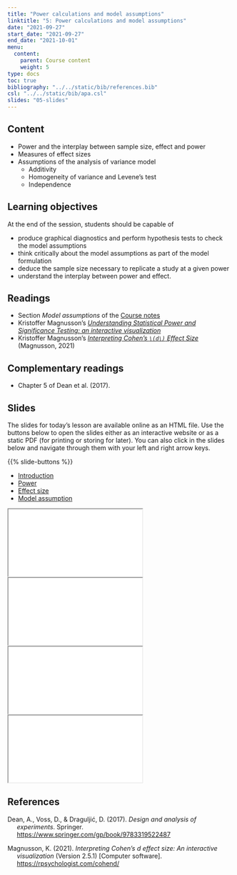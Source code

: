 ```yaml
---
title: "Power calculations and model assumptions"
linktitle: "5: Power calculations and model assumptions"
date: "2021-09-27"
start_date: "2021-09-27"
end_date: "2021-10-01"
menu:
  content:
    parent: Course content
    weight: 5
type: docs
toc: true
bibliography: "../../static/bib/references.bib"
csl: "../../static/bib/apa.csl"
slides: "05-slides"
---
```


## Content

-   Power and the interplay between sample size, effect and power
-   Measures of effect sizes
-   Assumptions of the analysis of variance model
    -   Additivity
    -   Homogeneity of variance and Levene’s test
    -   Independence

## Learning objectives

At the end of the session, students should be capable of

-   produce graphical diagnostics and perform hypothesis tests to check the model assumptions
-   think critically about the model assumptions as part of the model formulation
-   deduce the sample size necessary to replicate a study at a given power
-   understand the interplay between power and effect.

## Readings

-   <i class="fas fa-book"></i> Section *Model assumptions* of the [Course notes](https://lbelzile.github.io/math80667a/onewayanova.html#model-assumptions)
-   Kristoffer Magnusson’s [*Understanding Statistical Power and Significance Testing: an interactive visualization*](https://rpsychologist.com/d3/nhst/)
-   Kristoffer Magnusson’s [*Interpreting Cohen’s `\(d\)` Effect Size*](https://rpsychologist.com/cohend/) (Magnusson, 2021)

## Complementary readings

-   <i class="fas fa-book"></i> Chapter 5 of Dean et al. (2017).

## Slides

The slides for today’s lesson are available online as an HTML file. Use the buttons below to open the slides either as an interactive website or as a static PDF (for printing or storing for later). You can also click in the slides below and navigate through them with your left and right arrow keys.

{{% slide-buttons %}}

<ul class="nav nav-tabs" id="slide-tabs" role="tablist">
<li class="nav-item">
<a class="nav-link active" id="introduction-tab" data-toggle="tab" href="#introduction" role="tab" aria-controls="introduction" aria-selected="true">Introduction</a>
</li>
<li class="nav-item">
<a class="nav-link" id="power-tab" data-toggle="tab" href="#power" role="tab" aria-controls="power" aria-selected="false">Power</a>
</li>
<li class="nav-item">
<a class="nav-link" id="effect-size-tab" data-toggle="tab" href="#effect-size" role="tab" aria-controls="effect-size" aria-selected="false">Effect size</a>
</li>
<li class="nav-item">
<a class="nav-link" id="model-assumption-tab" data-toggle="tab" href="#model-assumption" role="tab" aria-controls="model-assumption" aria-selected="false">Model assumption</a>
</li>
</ul>

<div id="slide-tabs" class="tab-content">

<div id="introduction" class="tab-pane fade show active" role="tabpanel" aria-labelledby="introduction-tab">

<div class="embed-responsive embed-responsive-16by9">

<iframe class="embed-responsive-item" src="/slides/05-slides.html#1">
</iframe>

</div>

</div>

<div id="power" class="tab-pane fade" role="tabpanel" aria-labelledby="power-tab">

<div class="embed-responsive embed-responsive-16by9">

<iframe class="embed-responsive-item" src="/slides/05-slides.html#power">
</iframe>

</div>

</div>

<div id="effect-size" class="tab-pane fade" role="tabpanel" aria-labelledby="effect-size-tab">

<div class="embed-responsive embed-responsive-16by9">

<iframe class="embed-responsive-item" src="/slides/05-slides.html#effect">
</iframe>

</div>

</div>

<div id="model-assumption" class="tab-pane fade" role="tabpanel" aria-labelledby="model-assumption-tab">

<div class="embed-responsive embed-responsive-16by9">

<iframe class="embed-responsive-item" src="/slides/05-slides.html#model-assumption">
</iframe>

</div>

</div>

</div>

<!--
- <i class="fas fa-book"></i> Andrew Gelman's blog on [Ethical responsibility of research assistants](https://statmodeling.stat.columbia.edu/2021/09/18/for-a-research-assistant-do-you-think-there-is-an-ethical-responsibility-to-inform-your-supervisor-principal-investigator-if-they-change-their-analysis-plan-multiple-times-during-the-research-proje/): a discussion of _p_-hacking, which consists in selectively reporting only tests that are significant, making it seem as they were planned comparisons. 





## In-class

-->
<!-- 
{{% div fyi %}}
**Fun fact**: If you type <kbd>?</kbd> (or <kbd>shift</kbd> + <kbd>/</kbd>) while going through the slides, you can see a list of special slide-specific commands.
{{% /div %}}





-->

## References

<div id="refs" class="references csl-bib-body hanging-indent" line-spacing="2">

<div id="ref-Dean:2017" class="csl-entry">

Dean, A., Voss, D., & Draguljić, D. (2017). *Design and analysis of experiments*. Springer. <https://www.springer.com/gp/book/9783319522487>

</div>

<div id="ref-magnussonCohend" class="csl-entry">

Magnusson, K. (2021). *Interpreting Cohen’s $d$ effect size: An interactive visualization* (Version 2.5.1) \[Computer software\]. <https://rpsychologist.com/cohend/>

</div>

</div>

